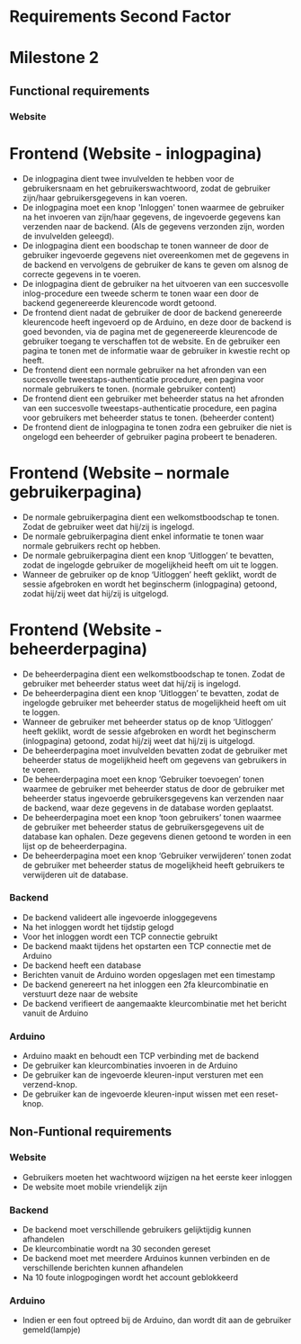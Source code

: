 # Requirements Second Factor

# Milestone 2

## Functional requirements

### Website

# Frontend (Website - inlogpagina)

- De inlogpagina dient twee invulvelden te hebben voor de gebruikersnaam en het gebruikerswachtwoord, zodat de gebruiker zijn/haar gebruikersgegevens in kan voeren.
- De inlogpagina moet een knop 'Inloggen' tonen waarmee de gebruiker na het invoeren van zijn/haar gegevens, de ingevoerde gegevens kan verzenden naar de backend. (Als de gegevens verzonden zijn, worden de invulvelden geleegd).
- De inlogpagina dient een boodschap te tonen wanneer de door de gebruiker ingevoerde gegevens niet overeenkomen met de gegevens in de backend en vervolgens de gebruiker de kans te geven om alsnog de correcte gegevens in te voeren.
- De inlogpagina dient de gebruiker na het uitvoeren van een succesvolle inlog-procedure een tweede scherm te tonen waar een door de backend gegenereerde kleurencode wordt getoond.
- De frontend dient nadat de gebruiker de door de backend genereerde kleurencode heeft ingevoerd op de Arduino, en deze door de backend is goed bevonden, via de pagina met de gegenereerde kleurencode de gebruiker toegang te verschaffen tot de website. En de gebruiker een pagina te tonen met de informatie waar de gebruiker in kwestie recht op heeft.
- De frontend dient een normale gebruiker na het afronden van een succesvolle tweestaps-authenticatie procedure, een pagina voor normale gebruikers te tonen. (normale gebruiker content)
- De frontend dient een gebruiker met beheerder status na het afronden van een succesvolle tweestaps-authenticatie procedure, een pagina voor gebruikers met beheerder status te tonen. (beheerder content)
- De frontend dient de inlogpagina te tonen zodra een gebruiker die niet is ongelogd een beheerder of gebruiker pagina probeert te benaderen.

# Frontend (Website – normale gebruikerpagina)

- De normale gebruikerpagina dient een welkomstboodschap te tonen. Zodat de gebruiker weet dat hij/zij is ingelogd.
- De normale gebruikerpagina dient enkel informatie te tonen waar normale gebruikers recht op hebben.
- De normale gebruikerpagina dient een knop ‘Uitloggen’ te bevatten, zodat de ingelogde gebruiker de mogelijkheid heeft om uit te loggen.
- Wanneer de gebruiker op de knop ‘Uitloggen’ heeft geklikt, wordt de sessie afgebroken en wordt het beginscherm (inlogpagina) getoond, zodat hij/zij weet dat hij/zij is uitgelogd.

# Frontend (Website - beheerderpagina)

- De beheerderpagina dient een welkomstboodschap te tonen. Zodat de gebruiker met beheerder status weet dat hij/zij is ingelogd.
- De beheerderpagina dient een knop ‘Uitloggen’ te bevatten, zodat de ingelogde gebruiker met beheerder status de mogelijkheid heeft om uit te loggen.
- Wanneer de gebruiker met beheerder status op de knop ‘Uitloggen’ heeft geklikt, wordt de sessie afgebroken en wordt het beginscherm (inlogpagina) getoond, zodat hij/zij weet dat hij/zij is uitgelogd.
- De beheerderpagina moet invulvelden bevatten zodat de gebruiker met beheerder status de mogelijkheid heeft om gegevens van gebruikers in te voeren.
- De beheerderpagina moet een knop ‘Gebruiker toevoegen’ tonen waarmee de gebruiker met beheerder status de door de gebruiker met beheerder status ingevoerde gebruikersgegevens kan verzenden naar de backend, waar deze gegevens in de database worden geplaatst.
- De beheerderpagina moet een knop ‘toon gebruikers’ tonen waarmee de gebruiker met beheerder status de gebruikersgegevens uit de database kan ophalen. Deze gegevens dienen getoond te worden in een lijst op de beheerderpagina.
- De beheerderpagina moet een knop ‘Gebruiker verwijderen’ tonen zodat de gebruiker met beheerder status de mogelijkheid heeft gebruikers te verwijderen uit de database.

### Backend

- De backend valideert alle ingevoerde inloggegevens
- Na het inloggen wordt het tijdstip gelogd
- Voor het inloggen wordt een TCP connectie gebruikt
- De backend maakt tijdens het opstarten een TCP connectie met de Arduino
- De backend heeft een database
- Berichten vanuit de Arduino worden opgeslagen met een timestamp
- De backend genereert na het inloggen een 2fa kleurcombinatie en verstuurt deze naar de website
- De backend verifieert de aangemaakte kleurcombinatie met het bericht vanuit de Arduino

### Arduino

- Arduino maakt en behoudt een TCP verbinding met de backend
- De gebruiker kan kleurcombinaties invoeren in de Arduino
- De gebruiker kan de ingevoerde kleuren-input versturen met een verzend-knop.
- De gebruiker kan de ingevoerde kleuren-input wissen met een reset-knop.

## Non-Funtional requirements

### Website

- Gebruikers moeten het wachtwoord wijzigen na het eerste keer inloggen
- De website moet mobile vriendelijk zijn

### Backend

- De backend moet verschillende gebruikers gelijktijdig kunnen afhandelen
- De kleurcombinatie wordt na 30 seconden gereset
- De backend moet met meerdere Arduinos kunnen verbinden en de verschillende berichten kunnen afhandelen
- Na 10 foute inlogpogingen wordt het account geblokkeerd

### Arduino

- Indien er een fout optreed bij de Arduino, dan wordt dit aan de gebruiker gemeld(lampje)
